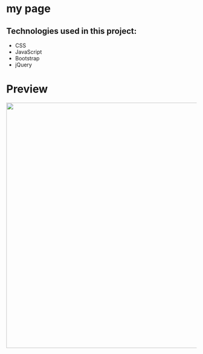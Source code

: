 # my page


## Technologies used in this project:
* CSS
* JavaScript
* Bootstrap
* jQuery


# Preview

<a href="https://imgur.com/dgFLQMC"><img src="https://imgur.com/dgFLQMC" width="650"></a>
